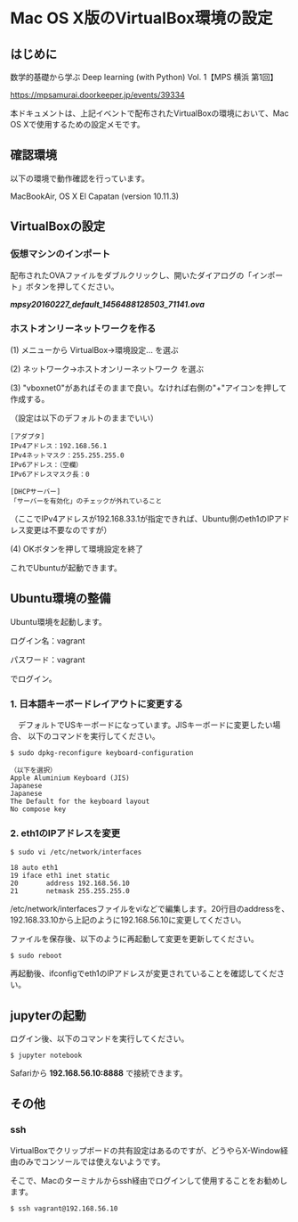 
# Mac OS X版のVirtualBox環境の設定

## はじめに

数学的基礎から学ぶ Deep learning (with Python) Vol. 1【MPS 横浜 第1回】

https://mpsamurai.doorkeeper.jp/events/39334

本ドキュメントは、上記イベントで配布されたVirtualBoxの環境において、Mac OS Xで使用するための設定メモです。

## 確認環境

以下の環境で動作確認を行っています。

MacBookAir,
OS X El Capatan
(version 10.11.3)

## VirtualBoxの設定

### 仮想マシンのインポート

配布されたOVAファイルをダブルクリックし、開いたダイアログの「インポート」ボタンを押してください。

***mpsy20160227_default_1456488128503_71141.ova***

### ホストオンリーネットワークを作る

(1) メニューから VirtualBox->環境設定... を選ぶ

(2) ネットワーク->ホストオンリーネットワーク を選ぶ

(3) "vboxnet0"があればそのままで良い。なければ右側の"+"アイコンを押して作成する。

（設定は以下のデフォルトのままでいい）
```
[アダプタ]
IPv4アドレス：192.168.56.1
IPv4ネットマスク：255.255.255.0
IPv6アドレス：（空欄）
IPv6アドレスマスク長：0

[DHCPサーバー]
「サーバーを有効化」のチェックが外れていること
```

（ここでIPv4アドレスが192.168.33.1が指定できれば、Ubuntu側のeth1のIPアドレス変更は不要なのですが）

(4) OKボタンを押して環境設定を終了

これでUbuntuが起動できます。

## Ubuntu環境の整備

Ubuntu環境を起動します。

ログイン名：vagrant

パスワード：vagrant

でログイン。

### 1. 日本語キーボードレイアウトに変更する
　デフォルトでUSキーボードになっています。JISキーボードに変更したい場合、
以下のコマンドを実行してください。

```
$ sudo dpkg-reconfigure keyboard-configuration

（以下を選択）
Apple Aluminium Keyboard (JIS)
Japanese
Japanese
The Default for the keyboard layout
No compose key
```

### 2. eth1のIPアドレスを変更

```
$ sudo vi /etc/network/interfaces

18 auto eth1
19 iface eth1 inet static
20       address 192.168.56.10
21       netmask 255.255.255.0
```
/etc/network/interfacesファイルをviなどで編集します。20行目のaddressを、192.168.33.10から上記のように192.168.56.10に変更してください。

ファイルを保存後、以下のように再起動して変更を更新してください。

```
$ sudo reboot
```

再起動後、ifconfigでeth1のIPアドレスが変更されていることを確認してください。

## jupyterの起動

ログイン後、以下のコマンドを実行してください。

```
$ jupyter notebook
```

Safariから **192.168.56.10:8888** で接続できます。

## その他

### ssh

VirtualBoxでクリップボードの共有設定はあるのですが、どうやらX-Window経由のみでコンソールでは使えないようです。

そこで、Macのターミナルからssh経由でログインして使用することをお勧めします。

```
$ ssh vagrant@192.168.56.10
```
